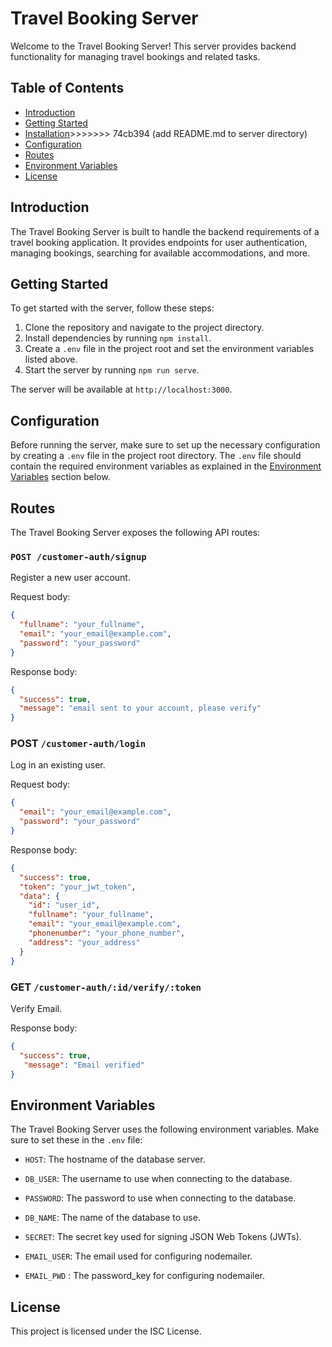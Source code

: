 # Travel Booking Server

Welcome to the Travel Booking Server! This server provides backend functionality for managing travel bookings and related tasks.

## Table of Contents

- [Introduction](#introduction)
- [Getting Started](#getting-started)
- [Installation](#installation)>>>>>>> 74cb394 (add README.md to server directory)
- [Configuration](#configuration)
- [Routes](#routes)
- [Environment Variables](#environment-variables)
- [License](#license)

## Introduction

The Travel Booking Server is built to handle the backend requirements of a travel booking application. It provides endpoints for user authentication, managing bookings, searching for available accommodations, and more.


## Getting Started

To get started with the server, follow these steps:

1. Clone the repository and navigate to the project directory.
2. Install dependencies by running `npm install`.
3. Create a `.env` file in the project root and set the environment variables listed above.
4. Start the server by running `npm run serve`.

The server will be available at `http://localhost:3000`.


## Configuration

Before running the server, make sure to set up the necessary configuration by creating a `.env` file in the project root directory. The `.env` file should contain the required environment variables as explained in the [Environment Variables](#environment-variables) section below.

## Routes

The Travel Booking Server exposes the following API routes:

### `POST /customer-auth/signup`

Register a new user account.

Request body:

```json
{
  "fullname": "your_fullname",
  "email": "your_email@example.com",
  "password": "your_password"
}
```
Response body:

```json
{
  "success": true,
  "message": "email sent to your account, please verify"
}
```
### POST `/customer-auth/login`

Log in an existing user.

Request body:

```json
{
  "email": "your_email@example.com",
  "password": "your_password"
}
```
Response body:

```json
{
  "success": true,
  "token": "your_jwt_token",
  "data": {
    "id": "user_id",
    "fullname": "your_fullname",
    "email": "your_email@example.com",
    "phonenumber": "your_phone_number",
    "address": "your_address"
  }
}
```
### GET `/customer-auth/:id/verify/:token`

Verify Email.

Response body:

```json
{
  "success": true,
   "message": "Email verified"
}
```

## Environment Variables

The Travel Booking Server uses the following environment variables. Make sure to set these in the `.env` file:

- `HOST`: The hostname of the database server.
- `DB_USER`: The username to use when connecting to the database.
- `PASSWORD`: The password to use when connecting to the database.
- `DB_NAME`: The name of the database to use.
- `SECRET`: The secret key used for signing JSON Web Tokens (JWTs).
- `EMAIL_USER`: The email used for configuring nodemailer.

- `EMAIL_PWD` : The password_key for configuring nodemailer.

## License
This project is licensed under the ISC License.
